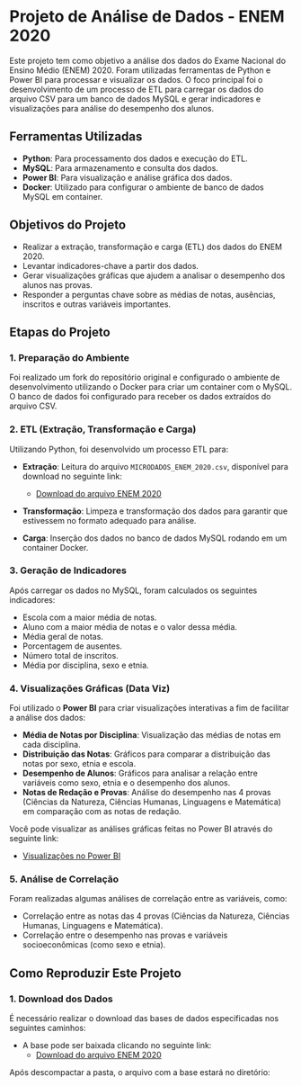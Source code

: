 # Projeto de Análise de Dados - ENEM 2020

Este projeto tem como objetivo a análise dos dados do Exame Nacional do Ensino Médio (ENEM) 2020. Foram utilizadas ferramentas de Python e Power BI para processar e visualizar os dados. O foco principal foi o desenvolvimento de um processo de ETL para carregar os dados do arquivo CSV para um banco de dados MySQL e gerar indicadores e visualizações para análise do desempenho dos alunos.

## Ferramentas Utilizadas

- **Python**: Para processamento dos dados e execução do ETL.
- **MySQL**: Para armazenamento e consulta dos dados.
- **Power BI**: Para visualização e análise gráfica dos dados.
- **Docker**: Utilizado para configurar o ambiente de banco de dados MySQL em container.

## Objetivos do Projeto

- Realizar a extração, transformação e carga (ETL) dos dados do ENEM 2020.
- Levantar indicadores-chave a partir dos dados.
- Gerar visualizações gráficas que ajudem a analisar o desempenho dos alunos nas provas.
- Responder a perguntas chave sobre as médias de notas, ausências, inscritos e outras variáveis importantes.

## Etapas do Projeto

### 1. Preparação do Ambiente

Foi realizado um fork do repositório original e configurado o ambiente de desenvolvimento utilizando o Docker para criar um container com o MySQL. O banco de dados foi configurado para receber os dados extraídos do arquivo CSV.

### 2. ETL (Extração, Transformação e Carga)

Utilizando Python, foi desenvolvido um processo ETL para:

- **Extração**: Leitura do arquivo `MICRODADOS_ENEM_2020.csv`, disponível para download no seguinte link:
  - [Download do arquivo ENEM 2020](https://download.inep.gov.br/microdados/microdados_enem_2020.zip)
  
- **Transformação**: Limpeza e transformação dos dados para garantir que estivessem no formato adequado para análise.

- **Carga**: Inserção dos dados no banco de dados MySQL rodando em um container Docker.

### 3. Geração de Indicadores

Após carregar os dados no MySQL, foram calculados os seguintes indicadores:

- Escola com a maior média de notas.
- Aluno com a maior média de notas e o valor dessa média.
- Média geral de notas.
- Porcentagem de ausentes.
- Número total de inscritos.
- Média por disciplina, sexo e etnia.

### 4. Visualizações Gráficas (Data Viz)

Foi utilizado o **Power BI** para criar visualizações interativas a fim de facilitar a análise dos dados:

- **Média de Notas por Disciplina**: Visualização das médias de notas em cada disciplina.
- **Distribuição das Notas**: Gráficos para comparar a distribuição das notas por sexo, etnia e escola.
- **Desempenho de Alunos**: Gráficos para analisar a relação entre variáveis como sexo, etnia e o desempenho dos alunos.
- **Notas de Redação e Provas**: Análise do desempenho nas 4 provas (Ciências da Natureza, Ciências Humanas, Linguagens e Matemática) em comparação com as notas de redação.

Você pode visualizar as análises gráficas feitas no Power BI através do seguinte link:
- [Visualizações no Power BI](https://app.powerbi.com/view?r=eyJrIjoiYzEzNjIyMTctZmI2OC00NTgzLWFlYWItOWI5MDBiN2NmMWQ0IiwidCI6ImY3ZTFkMzEwLTQ1ZjgtNDlmYS05MTVjLWZlNzM5NzU1NmU0MSJ9)

### 5. Análise de Correlação

Foram realizadas algumas análises de correlação entre as variáveis, como:

- Correlação entre as notas das 4 provas (Ciências da Natureza, Ciências Humanas, Linguagens e Matemática).
- Correlação entre o desempenho nas provas e variáveis socioeconômicas (como sexo e etnia).

## Como Reproduzir Este Projeto

### 1. Download dos Dados

É necessário realizar o download das bases de dados especificadas nos seguintes caminhos:

- A base pode ser baixada clicando no seguinte link:  
  - [Download do arquivo ENEM 2020](https://download.inep.gov.br/microdados/microdados_enem_2020.zip)
  
Após descompactar a pasta, o arquivo com a base estará no diretório:
